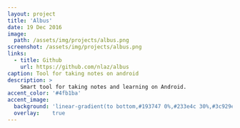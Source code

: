 ```yaml
---
layout: project
title: 'Albus'
date: 19 Dec 2016
image:  
  path: /assets/img/projects/albus.png
screenshot: /assets/img/projects/albus.png
links:
  - title: Github
    url: https://github.com/nlaz/albus
caption: Tool for taking notes on android
description: >
    Smart tool for taking notes and learning on Android.
accent_color: '#4fb1ba'
accent_image:
  background: 'linear-gradient(to bottom,#193747 0%,#233e4c 30%,#3c929e 50%,#d5d5d4 70%,#cdccc8 100%)'
  overlay:    true
---
```

